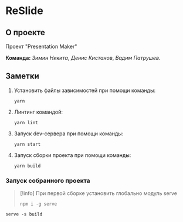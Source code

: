 # ReSlide

## О проекте

Проект "Presentation Maker"

**Команда:** _Зимин Никита_, _Денис Кистанов_, _Вадим Патрушев_.

## Заметки

1. Установить файлы зависимостей при помощи команды:

   ```
   yarn
   ```

2. Линтинг командой:

   ```
   yarn lint
   ```

3. Запуск dev-сервера при помощи команды:

   ```
   yarn start
   ```

4. Запуск сборки проекта при помощи команды:

   ```
   yarn build
   ```

### Запуск собранного проекта

> [!info] При первой сборке установить глобально модуль serve
>
> ```
> npm i -g serve
> ```

```
serve -s build
```
